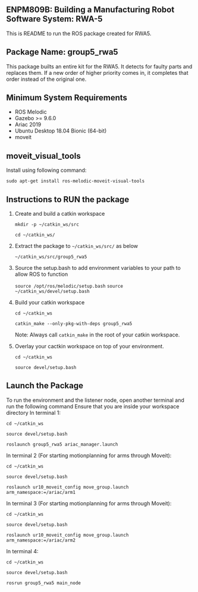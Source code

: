 ## **ENPM809B: Building a Manufacturing Robot Software System: RWA-5**

This is README to run the ROS package created for RWA5. 

## **Package Name: group5_rwa5**
This package builts an entire kit for the RWA5. It detects for faulty parts and replaces them. If a new order of higher priority comes in, it completes that order instead of the original one.


## **Minimum System Requirements**
  * ROS Melodic 
  * Gazebo >= 9.6.0 
  * Ariac 2019
  * Ubuntu Desktop 18.04 Bionic (64-bit)
  * moveit

## moveit_visual_tools
Install using following command:

  `sudo apt-get install ros-melodic-moveit-visual-tools`

## **Instructions to RUN the package**
1. Create and build a catkin workspace

      `mkdir -p ~/catkin_ws/src`
       
      `cd ~/catkin_ws/`

2.  Extract the package to `~/catkin_ws/src/` as below

      `~/catkin_ws/src/group5_rwa5`
         
3. Source the setup.bash to add environment variables to your path to allow ROS to function

      `source /opt/ros/melodic/setup.bash`
      `source ~/catkin_ws/devel/setup.bash`

4. Build your catkin workspace

      `cd ~/catkin_ws`

      `catkin_make --only-pkg-with-deps group5_rwa5`

    Note: Always call `catkin_make` in the root of your catkin workspace. 

5. Overlay your cactkin workspace on top of your environment.

     `cd ~/catkin_ws`

     `source devel/setup.bash`
 
## **Launch the Package**

To run the environment and the listener node, open another terminal and run the following command
Ensure that you are inside your workspace directory
   In terminal 1:

   `cd ~/catkin_ws`
   
   `source devel/setup.bash`
   
   `roslaunch group5_rwa5 ariac_manager.launch`
   
   
   In terminal 2 (For starting motionplanning for arms through Moveit):

   `cd ~/catkin_ws`
    
   `source devel/setup.bash`
    
   `roslaunch ur10_moveit_config move_group.launch arm_namespace:=/ariac/arm1`

   In terminal 3 (For starting motionplanning for arms through Moveit):

   `cd ~/catkin_ws`
    
   `source devel/setup.bash`
    
   `roslaunch ur10_moveit_config move_group.launch arm_namespace:=/ariac/arm2`

   In terminal 4:

   `cd ~/catkin_ws`
     
   `source devel/setup.bash`
    
   `rosrun group5_rwa5 main_node`
